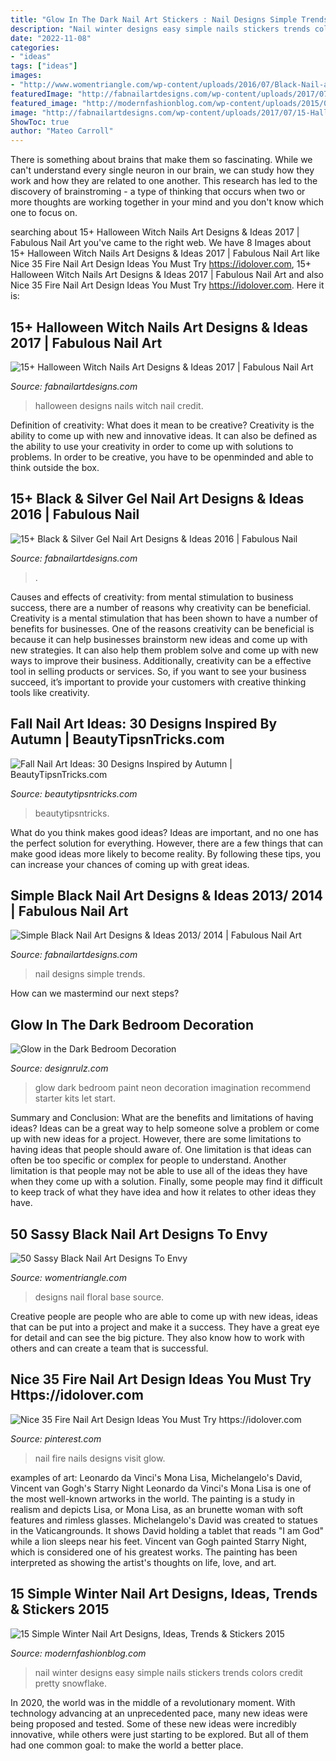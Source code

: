 ```yaml
---
title: "Glow In The Dark Nail Art Stickers : Nail Designs Simple Trends"
description: "Nail winter designs easy simple nails stickers trends colors credit pretty snowflake"
date: "2022-11-08"
categories:
- "ideas"
tags: ["ideas"]
images:
- "http://www.womentriangle.com/wp-content/uploads/2016/07/Black-Nail-art-designs42.jpg"
featuredImage: "http://fabnailartdesigns.com/wp-content/uploads/2017/07/15-Halloween-Witch-Nails-Art-Designs-Ideas-2017-4.jpg"
featured_image: "http://modernfashionblog.com/wp-content/uploads/2015/01/15-Simple-Winter-Nail-Art-Designs-Ideas-Trends-Stickers-2015-14.jpg"
image: "http://fabnailartdesigns.com/wp-content/uploads/2017/07/15-Halloween-Witch-Nails-Art-Designs-Ideas-2017-4.jpg"
ShowToc: true
author: "Mateo Carroll"
---
```



There is something about brains that make them so fascinating. While we can't understand every single neuron in our brain, we can study how they work and how they are related to one another. This research has led to the discovery of brainstroming - a type of thinking that occurs when two or more thoughts are working together in your mind and you don't know which one to focus on.

	

		
searching about 15+ Halloween Witch Nails Art Designs &amp; Ideas 2017 | Fabulous Nail Art you've came to the right web. We have 8 Images about 15+ Halloween Witch Nails Art Designs &amp; Ideas 2017 | Fabulous Nail Art like Nice 35 Fire Nail Art Design Ideas You Must Try https://idolover.com, 15+ Halloween Witch Nails Art Designs &amp; Ideas 2017 | Fabulous Nail Art and also Nice 35 Fire Nail Art Design Ideas You Must Try https://idolover.com. Here it is:
		
    
## 15+ Halloween Witch Nails Art Designs &amp; Ideas 2017 | Fabulous Nail Art

<img loading=lazy src="http://fabnailartdesigns.com/wp-content/uploads/2017/07/15-Halloween-Witch-Nails-Art-Designs-Ideas-2017-4.jpg" onerror="this.onerror=null;this.src='https://tse3.mm.bing.net/th?id=OIP.1KWbwGqjF1Hqeb6jqLpQ6QHaHY&amp;pid=15.1';" alt="15+ Halloween Witch Nails Art Designs &amp; Ideas 2017 | Fabulous Nail Art">

_Source: fabnailartdesigns.com_

>halloween designs nails witch nail credit. 

	

Definition of creativity: What does it mean to be creative?
Creativity is the ability to come up with new and innovative ideas. It can also be defined as the ability to use your creativity in order to come up with solutions to problems. In order to be creative, you have to be openminded and able to think outside the box.

    
## 15+ Black &amp; Silver Gel Nail Art Designs &amp; Ideas 2016 | Fabulous Nail

<img loading=lazy src="http://fabnailartdesigns.com/wp-content/uploads/2016/05/15-Black-Silver-Gel-Nail-Art-Designs-Ideas-2016-14.jpg" onerror="this.onerror=null;this.src='https://tse2.mm.bing.net/th?id=OIP.eGYeQCMV1-EPHO3nkWAu4gAAAA&amp;pid=15.1';" alt="15+ Black &amp; Silver Gel Nail Art Designs &amp; Ideas 2016 | Fabulous Nail">

_Source: fabnailartdesigns.com_

>. 

	

Causes and effects of creativity: from mental stimulation to business success, there are a number of reasons why creativity can be beneficial.
Creativity is a mental stimulation that has been shown to have a number of benefits for businesses. One of the reasons creativity can be beneficial is because it can help businesses brainstorm new ideas and come up with new strategies. It can also help them problem solve and come up with new ways to improve their business. Additionally, creativity can be a effective tool in selling products or services. So, if you want to see your business succeed, it’s important to provide your customers with creative thinking tools like creativity.

    
## Fall Nail Art Ideas: 30 Designs Inspired By Autumn | BeautyTipsnTricks.com

<img loading=lazy src="https://www.beautytipsntricks.com/img/2014/10/fall-nail-art-ideas-apples-didmynails-600x600.jpg" onerror="this.onerror=null;this.src='https://tse2.mm.bing.net/th?id=OIP.F-eHzJ2M8fIjCwUxOMRf-wHaHa&amp;pid=15.1';" alt="Fall Nail Art Ideas: 30 Designs Inspired by Autumn | BeautyTipsnTricks.com">

_Source: beautytipsntricks.com_

>beautytipsntricks. 

	

What do you think makes good ideas?
Ideas are important, and no one has the perfect solution for everything. However, there are a few things that can make good ideas more likely to become reality. By following these tips, you can increase your chances of coming up with great ideas.

    
## Simple Black Nail Art Designs &amp; Ideas 2013/ 2014 | Fabulous Nail Art

<img loading=lazy src="http://fabnailartdesigns.com/wp-content/uploads/2013/08/Simple-Black-Nail-Art-Designs-Ideas-2013-2014-9.jpg" onerror="this.onerror=null;this.src='https://tse3.mm.bing.net/th?id=OIP.HBDB1JdyfJ1hFIITVTlKywHaHa&amp;pid=15.1';" alt="Simple Black Nail Art Designs &amp; Ideas 2013/ 2014 | Fabulous Nail Art">

_Source: fabnailartdesigns.com_

>nail designs simple trends. 

	

How can we mastermind our next steps?

    
## Glow In The Dark Bedroom Decoration

<img loading=lazy src="https://cdn.designrulz.com/wp-content/uploads/2012/10/glow-in-the-dark-3.jpg" onerror="this.onerror=null;this.src='https://tse1.mm.bing.net/th?id=OIP.2gasi0sU9GcSpeO-mIo1EgHaLq&amp;pid=15.1';" alt="Glow in the Dark Bedroom Decoration">

_Source: designrulz.com_

>glow dark bedroom paint neon decoration imagination recommend starter kits let start. 

	

Summary and Conclusion: What are the benefits and limitations of having ideas?
Ideas can be a great way to help someone solve a problem or come up with new ideas for a project. However, there are some limitations to having ideas that people should aware of. One limitation is that ideas can often be too specific or complex for people to understand. Another limitation is that people may not be able to use all of the ideas they have when they come up with a solution. Finally, some people may find it difficult to keep track of what they have idea and how it relates to other ideas they have.

    
## 50 Sassy Black Nail Art Designs To Envy

<img loading=lazy src="http://www.womentriangle.com/wp-content/uploads/2016/07/Black-Nail-art-designs42.jpg" onerror="this.onerror=null;this.src='https://tse2.mm.bing.net/th?id=OIP.z4GXLmCQSdtZtSePu8ySdAHaHa&amp;pid=15.1';" alt="50 Sassy Black Nail Art Designs To Envy">

_Source: womentriangle.com_

>designs nail floral base source. 

	

Creative people are people who are able to come up with new ideas, ideas that can be put into a project and make it a success. They have a great eye for detail and can see the big picture. They also know how to work with others and can create a team that is successful.

    
## Nice 35 Fire Nail Art Design Ideas You Must Try Https://idolover.com

<img loading=lazy src="https://i.pinimg.com/736x/d4/fa/d2/d4fad253575658ee34dc393eff9acf73.jpg" onerror="this.onerror=null;this.src='https://tse4.mm.bing.net/th?id=OIP.Guk-POqWOYH3lciMVz3LxgHaHa&amp;pid=15.1';" alt="Nice 35 Fire Nail Art Design Ideas You Must Try https://idolover.com">

_Source: pinterest.com_

>nail fire nails designs visit glow. 

	

examples of art: Leonardo da Vinci's Mona Lisa, Michelangelo's David, Vincent van Gogh's Starry Night
Leonardo da Vinci's Mona Lisa is one of the most well-known artworks in the world. The painting is a study in realism and depicts Lisa, or Mona Lisa, as an brunette woman with soft features and rimless glasses. Michelangelo's David was created to statues in the Vaticangrounds. It shows David holding a tablet that reads "I am God" while a lion sleeps near his feet. Vincent van Gogh painted Starry Night, which is considered one of his greatest works. The painting has been interpreted as showing the artist's thoughts on life, love, and art.

    
## 15 Simple Winter Nail Art Designs, Ideas, Trends &amp; Stickers 2015

<img loading=lazy src="http://modernfashionblog.com/wp-content/uploads/2015/01/15-Simple-Winter-Nail-Art-Designs-Ideas-Trends-Stickers-2015-14.jpg" onerror="this.onerror=null;this.src='https://tse2.mm.bing.net/th?id=OIP.MZLWJpBs0d3-u8W0fhVEewHaHa&amp;pid=15.1';" alt="15 Simple Winter Nail Art Designs, Ideas, Trends &amp; Stickers 2015">

_Source: modernfashionblog.com_

>nail winter designs easy simple nails stickers trends colors credit pretty snowflake. 

	

In 2020, the world was in the middle of a revolutionary moment. With technology advancing at an unprecedented pace, many new ideas were being proposed and tested. Some of these new ideas were incredibly innovative, while others were just starting to be explored. But all of them had one common goal: to make the world a better place.

